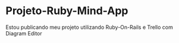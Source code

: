 # Projeto-Ruby-Mind-App
Estou publicando meu projeto utilizando Ruby-On-Rails e Trello com Diagram Editor

